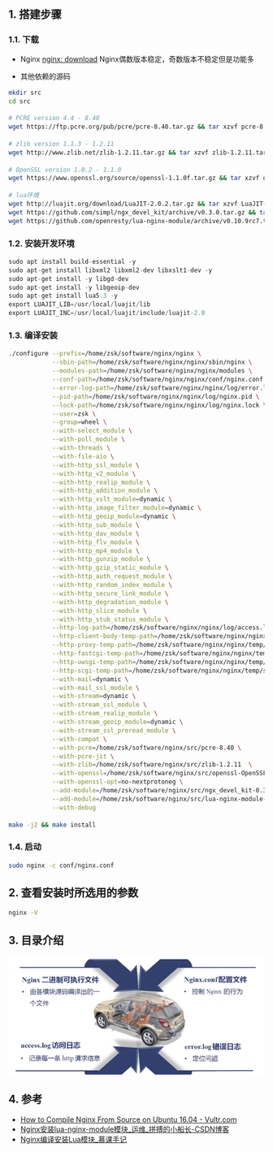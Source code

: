 
## 1. 搭建步骤

### 1.1. 下载
- Nginx
[nginx: download](http://nginx.org/en/download.html)
Nginx偶数版本稳定，奇数版本不稳定但是功能多


- 其他依赖的源码

```bash
mkdir src
cd src

# PCRE version 4.4 - 8.40
wget https://ftp.pcre.org/pub/pcre/pcre-8.40.tar.gz && tar xzvf pcre-8.40.tar.gz

# zlib version 1.1.3 - 1.2.11
wget http://www.zlib.net/zlib-1.2.11.tar.gz && tar xzvf zlib-1.2.11.tar.gz

# OpenSSL version 1.0.2 - 1.1.0
wget https://www.openssl.org/source/openssl-1.1.0f.tar.gz && tar xzvf openssl-1.1.0f.tar.gz

# lua环境
wget http://luajit.org/download/LuaJIT-2.0.2.tar.gz && tar xzvf LuaJIT-2.0.2.tar.gz
wget https://github.com/simpl/ngx_devel_kit/archive/v0.3.0.tar.gz && tar xzvf v0.3.0.tar.gz
wget https://github.com/openresty/lua-nginx-module/archive/v0.10.9rc7.tar.gz && tar xzvf v0.10.9rc7.tar.gz
```

### 1.2. 安装开发环境

```java
sudo apt install build-essential -y
sudo apt-get install libxml2 libxml2-dev libxslt1-dev -y
sudo apt-get install -y libgd-dev
sudo apt-get install -y libgeoip-dev
sudo apt-get install lua5.3 -y
export LUAJIT_LIB=/usr/local/luajit/lib
export LUAJIT_INC=/usr/local/luajit/include/luajit-2.0
```


### 1.3. 编译安装

```bash
./configure --prefix=/home/zsk/software/nginx/nginx \
            --sbin-path=/home/zsk/software/nginx/nginx/sbin/nginx \
            --modules-path=/home/zsk/software/nginx/nginx/modules \
            --conf-path=/home/zsk/software/nginx/nginx/conf/nginx.conf \
            --error-log-path=/home/zsk/software/nginx/nginx/log/error.log \
            --pid-path=/home/zsk/software/nginx/nginx/log/nginx.pid \
            --lock-path=/home/zsk/software/nginx/nginx/log/nginx.lock \
            --user=zsk \
            --group=wheel \
            --with-select_module \
            --with-poll_module \
            --with-threads \
            --with-file-aio \
            --with-http_ssl_module \
            --with-http_v2_module \
            --with-http_realip_module \
            --with-http_addition_module \
            --with-http_xslt_module=dynamic \
            --with-http_image_filter_module=dynamic \
            --with-http_geoip_module=dynamic \
            --with-http_sub_module \
            --with-http_dav_module \
            --with-http_flv_module \
            --with-http_mp4_module \
            --with-http_gunzip_module \
            --with-http_gzip_static_module \
            --with-http_auth_request_module \
            --with-http_random_index_module \
            --with-http_secure_link_module \
            --with-http_degradation_module \
            --with-http_slice_module \
            --with-http_stub_status_module \
            --http-log-path=/home/zsk/software/nginx/nginx/log/access.log \
            --http-client-body-temp-path=/home/zsk/software/nginx/nginx/temp/client_temp \
            --http-proxy-temp-path=/home/zsk/software/nginx/nginx/temp/proxy_temp \
            --http-fastcgi-temp-path=/home/zsk/software/nginx/nginx/temp/fastcgi_temp \
            --http-uwsgi-temp-path=/home/zsk/software/nginx/nginx/temp/uwsgi_temp \
            --http-scgi-temp-path=/home/zsk/software/nginx/nginx/temp/scgi_temp \
            --with-mail=dynamic \
            --with-mail_ssl_module \
            --with-stream=dynamic \
            --with-stream_ssl_module \
            --with-stream_realip_module \
            --with-stream_geoip_module=dynamic \
            --with-stream_ssl_preread_module \
            --with-compat \
            --with-pcre=/home/zsk/software/nginx/src/pcre-8.40 \
            --with-pcre-jit \
            --with-zlib=/home/zsk/software/nginx/src/zlib-1.2.11  \
            --with-openssl=/home/zsk/software/nginx/src/openssl-OpenSSL_1_0_2u \
            --with-openssl-opt=no-nextprotoneg \
            --add-module=/home/zsk/software/nginx/src/ngx_devel_kit-0.3.0 \
            --add-module=/home/zsk/software/nginx/src/lua-nginx-module-0.10.9rc7 \
            --with-debug

make -j2 && make install
```


### 1.4. 启动

```bash
sudo nginx -c conf/nginx.conf
```


## 2. 查看安装时所选用的参数

```bash
nginx -V
```

## 3. 目录介绍
![](https://raw.githubusercontent.com/TDoct/images/master/1598181188_20200416171211741_28044.png)

## 4. 参考
- [How to Compile Nginx From Source on Ubuntu 16\.04 \- Vultr\.com](https://www.vultr.com/docs/how-to-compile-nginx-from-source-on-ubuntu-16-04)
- [Nginx安装lua\-nginx\-module模块\_运维\_拼搏的小船长\-CSDN博客](https://blog.csdn.net/qq_25551295/article/details/51744815)
- [Nginx编译安装Lua模块\_慕课手记](https://www.imooc.com/article/19597)